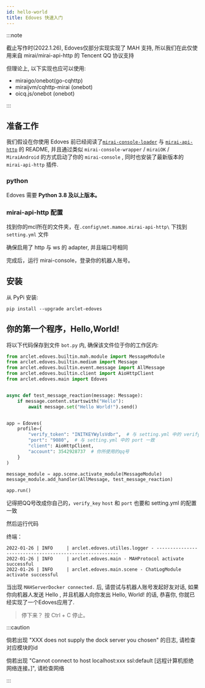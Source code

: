 ```yaml
---
id: hello-world
title: Edoves 快速入门
---
```


:::note

截止写作时(2022.1.26), Edoves仅部分实现实现了 MAH 支持, 所以我们在此仅使用来自 mirai/mirai-api-http 的 Tencent QQ 协议支持

但理论上, 以下实现也应可以使用:
- miraigo/onebot(go-cqhttp)
- miraijvm/cqhttp-mirai (onebot)
- oicq.js/onebot (onebot)

:::

## 准备工作

我们假设在你使用 Edoves 前已经阅读了[`mirai-console-loader`](https://github.com/iTXTech/mirai-console-loader) 与 [`mirai-api-http`](https://github.com/mamoe/mirai-api-http) 的 README, 
并且通过类似 `mirai-console-wrapper` / `miraiOK` / `MiraiAndroid` 的方式启动了你的 `mirai-console` , 同时也安装了最新版本的 `mirai-api-http` 插件. 

### python

Edoves 需要 **Python 3.8 及以上版本。**

### mirai-api-http 配置

找到你的mcl所在的文件夹，在`.config\net.mamoe.mirai-api-http\` 下找到 `setting.yml` 文件

确保启用了 http 与 ws 的 adapter, 并且端口号相同

完成后，运行 mirai-console，登录你的机器人账号。

## 安装

从 PyPi 安装:
```
pip install --upgrade arclet-edoves
```

## 你的第一个程序，Hello,World!

将以下代码保存到文件 `bot.py` 内, 确保该文件位于你的工作区内:
```python
from arclet.edoves.builtin.mah.module import MessageModule
from arclet.edoves.builtin.medium import Message
from arclet.edoves.builtin.event.message import AllMessage
from arclet.edoves.builtin.client import AioHttpClient
from arclet.edoves.main import Edoves


async def test_message_reaction(message: Message):
    if message.content.startswith("Hello"):
        await message.set("Hello World!").send()


app = Edoves(
    profile={
        "verify_token": "INITKEYWylsVdbr",  # 与 setting.yml 中的 verifyKey 一致
        "port": "9080",  # 与 setting.yml 中的 port 一致
        "client": AioHttpClient,
        "account": 3542928737  # 你所使用的qq号
    }
)

message_module = app.scene.activate_module(MessageModule)
message_module.add_handler(AllMessage, test_message_reaction)

app.run()
```

记得把QQ号改成你自己的，`verify_key` `host` 和 `port` 也要和 setting.yml 的配置一致

然后运行代码

终端：
```
2022-01-26 | INFO     | arclet.edoves.utilles.logger - --------------------------------------------------------
2022-01-26 | INFO     | arclet.edoves.main - MAHProtocol activate successful
2022-01-26 | INFO     | arclet.edoves.main.scene - ChatLogModule activate successful

```

当出现 `MAHServerDocker connected.` 后, 请尝试与机器人账号发起好友对话, 如果你向机器人发送 Hello , 并且机器人向你发出 Hello, World! 的话, 恭喜你, 你就已经实现了一个Edoves应用了.

> 停下来？ 按 Ctrl + C 停止。

:::caution

倘若出现 "XXX does not supply the dock server you chosen" 的日志, 请检查对应模块的id

倘若出现 "Cannot connect to host localhost:xxx ssl:default [远程计算机拒绝网络连接。]", 请检查网络

:::